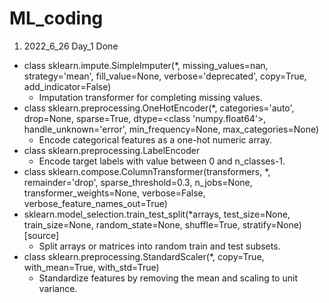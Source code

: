 # ML_coding
1. 2022_6_26 Day_1 Done
- class sklearn.impute.SimpleImputer(*, missing_values=nan, strategy='mean', fill_value=None, verbose='deprecated', copy=True, add_indicator=False)
  - Imputation transformer for completing missing values.
- class sklearn.preprocessing.OneHotEncoder(*, categories='auto', drop=None, sparse=True, dtype=<class 'numpy.float64'>, handle_unknown='error', min_frequency=None, max_categories=None)
  - Encode categorical features as a one-hot numeric array.
- class sklearn.preprocessing.LabelEncoder
  - Encode target labels with value between 0 and n_classes-1.
- class sklearn.compose.ColumnTransformer(transformers, *, remainder='drop', sparse_threshold=0.3, n_jobs=None, transformer_weights=None, verbose=False, verbose_feature_names_out=True)
- sklearn.model_selection.train_test_split(*arrays, test_size=None, train_size=None, random_state=None, shuffle=True, stratify=None)[source]
  - Split arrays or matrices into random train and test subsets.
- class sklearn.preprocessing.StandardScaler(*, copy=True, with_mean=True, with_std=True)
  - Standardize features by removing the mean and scaling to unit variance.
